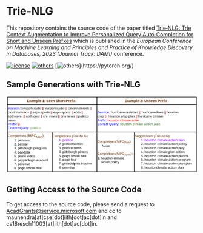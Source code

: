 # Trie-NLG

This repository contains the source code of the paper titled [Trie‑NLG: Trie Context Augmentation to Improve Personalized
Query Auto‑Completion for Short and Unseen Prefxes](https://trebuchet.public.springernature.app/get_content/03bb8a3c-bf40-4f72-9146-bf49d38489d8) which is published in the *European Conference on Machine Learning and Principles and Practice of Knowledge Discovery in Databases, 2023 (Journal Track: DAMI)* conference.


[![license](https://img.shields.io/github/license/mashape/apistatus.svg?maxAge=2592000)](https://github.com/Arko98/Hostility-Detection-in-Hindi-Constraint-2021/blob/main/LICENSE)
[![others](https://img.shields.io/badge/Huggingface-Cuda%2011.1.0-brightgreen)](https://huggingface.co/)
[![others](https://img.shields.io/badge/PyTorch-Stable%20(1.8.0)-orange)](https://pytorch.org/)

## Sample Generations with Trie-NLG

![](https://github.com/kaushal0494/Trie-NLG/blob/main/sample-gens.png)

## Getting Access to the Source Code

To get access to the source code, please send a request to <AcadGrants@service.microsoft.com> and cc to maunendra[at]cse[dot]iith[dot]ac[dot]in and  cs18resch11003[at]iith[dot]ac[dot]in.
